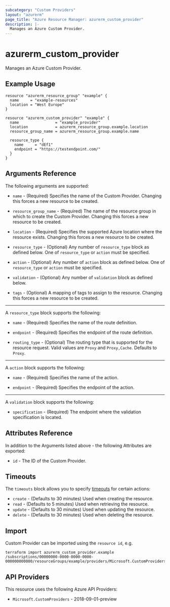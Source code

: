 ```yaml
---
subcategory: "Custom Providers"
layout: "azurerm"
page_title: "Azure Resource Manager: azurerm_custom_provider"
description: |-
  Manages an Azure Custom Provider.
---
```


# azurerm_custom_provider

Manages an Azure Custom Provider.

## Example Usage

```hcl
resource "azurerm_resource_group" "example" {
  name     = "example-resources"
  location = "West Europe"
}

resource "azurerm_custom_provider" "example" {
  name                = "example_provider"
  location            = azurerm_resource_group.example.location
  resource_group_name = azurerm_resource_group.example.name

  resource_type {
    name     = "dEf1"
    endpoint = "https://testendpoint.com/"
  }
}
```

## Arguments Reference

The following arguments are supported:

* `name` - (Required) Specifies the name of the Custom Provider. Changing this forces a new resource to be created.

* `resource_group_name` - (Required) The name of the resource group in which to create the Custom Provider. Changing this forces a new resource to be created.

* `location` - (Required) Specifies the supported Azure location where the resource exists. Changing this forces a new resource to be created.

* `resource_type` - (Optional) Any number of `resource_type` block as defined below. One of `resource_type` or `action` must be specified.

* `action` - (Optional) Any number of `action` block as defined below. One of `resource_type` or `action` must be specified.

* `validation` - (Optional) Any number of `validation` block as defined below.

* `tags` - (Optional) A mapping of tags to assign to the resource. Changing this forces a new resource to be created.

---

A `resource_type` block supports the following:

* `name` - (Required) Specifies the name of the route definition.

* `endpoint` - (Required) Specifies the endpoint of the route definition.

* `routing_type` - (Optional) The routing type that is supported for the resource request. Valid values are `Proxy` and `Proxy,Cache`. Defaults to `Proxy`.

---

A `action` block supports the following:

* `name` - (Required) Specifies the name of the action.

* `endpoint` - (Required) Specifies the endpoint of the action.

---

A `validation` block supports the following:

* `specification` - (Required) The endpoint where the validation specification is located.

## Attributes Reference

In addition to the Arguments listed above - the following Attributes are exported:

* `id` - The ID of the Custom Provider.

## Timeouts

The `timeouts` block allows you to specify [timeouts](https://developer.hashicorp.com/terraform/language/resources/configure#define-operation-timeouts) for certain actions:

* `create` - (Defaults to 30 minutes) Used when creating the resource.
* `read` - (Defaults to 5 minutes) Used when retrieving the resource.
* `update` - (Defaults to 30 minutes) Used when updating the resource.
* `delete` - (Defaults to 30 minutes) Used when deleting the resource.

## Import

Custom Provider can be imported using the `resource id`, e.g.

```shell
terraform import azurerm_custom_provider.example /subscriptions/00000000-0000-0000-0000-000000000000/resourceGroups/example/providers/Microsoft.CustomProviders/resourceProviders/example
```

## API Providers
<!-- This section is generated, changes will be overwritten -->
This resource uses the following Azure API Providers:

* `Microsoft.CustomProviders` - 2018-09-01-preview
